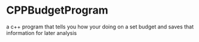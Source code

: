 # CPPBudgetProgram
a c++ program that tells you how your doing on a set budget and saves that information for later analysis
